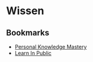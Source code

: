 # Wissen

## Bookmarks

* [Personal Knowledge Mastery](https://jarche.com/pkm/)
* [Learn In Public](https://www.swyx.io/learn-in-public/)
